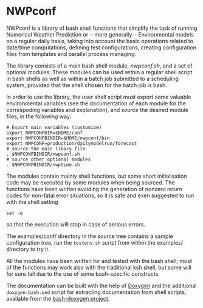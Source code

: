 # NWPconf

NWPconf is a library of bash shell functions that simplify the task of
running Numerical Weather Prediction or --more generally-- Environmental
models on a regular daily basis, taking into account the basic
operations related to date/time computations, defining test
configurations, creating configuration files from templates and
parallel process managing.

The library consists of a main bash shell module, _nwpconf.sh_,
and a set of optional modules. These modules can be used within a
regular shell script in bash shells as well as within a batch
job submitted to a scheduling system, provided that the shell chosen
for the batch job is bash.

In order to use the library, the user shell script must export some
valuable environmental variables (see the documentation of each module
for the correspoding variables and explanation), and _source_ the
desired module files, in the following way:

    # Export main variables (customize)
    export NWPCONFDIR=$HOME/conf
    export NWPCONFBINDIR=$HOME/nwpconf/bin
    export NWPCONF=production/dailymodelrun/forecast
    # source the main libary file
    . $NWPCONFBINDIR/nwpconf.sh
    # source other optional modules
    . $NWPCONFBINDIR/nwptime.sh


The modules contain mainly shell functions, but some short
initialisation code may be executed by some modules when being
sourced. The functions have been written avoiding the generation of
nonzero return codes for non-fatal error situations, so it is safe and
even suggested to run with the shell setting

    set -e

so that the execution will stop in case of serious errors.

The examples/conf/ directory in the source tree contains a sample
configuration tree, run the `testenv.sh` script from within the
examples/ directory to try it.

All the modules have been written for and tested with the bash shell;
most of the functions may work also with the traditional ksh shell,
but some will for sure fail due to the use of some bash-specific
constructs.

The documentation can be built with the help of
[Doxygen](http://www.stack.nl/~dimitri/doxygen/index.html) and the
additional `doxygen-bash.sed` script for extracting documentation from
shell scripts, available from the [bash-doxygen
project](https://github.com/Anvil/bash-doxygen).
